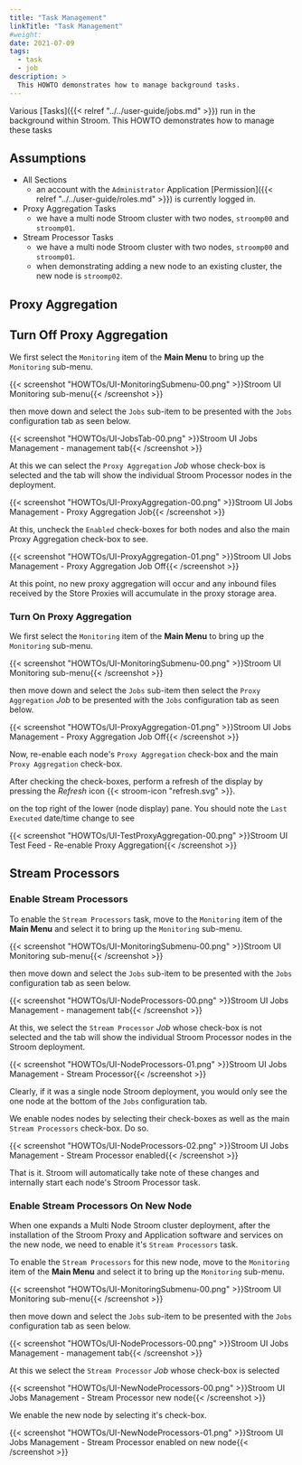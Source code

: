 ```yaml
---
title: "Task Management"
linkTitle: "Task Management"
#weight:
date: 2021-07-09
tags:
  - task
  - job
description: >
  This HOWTO demonstrates how to manage background tasks.
---
```


Various
[Tasks]({{< relref "../../user-guide/jobs.md" >}})
run in the background within Stroom. This HOWTO demonstrates how to manage these tasks


## Assumptions

- All Sections
  - an account with the `Administrator` Application [Permission]({{< relref "../../user-guide/roles.md" >}}) is currently logged in.
- Proxy Aggregation Tasks
  - we have a multi node Stroom cluster with two nodes, `stroomp00` and `stroomp01`.
- Stream Processor Tasks
  - we have a multi node Stroom cluster with two nodes, `stroomp00` and `stroomp01`.
  - when demonstrating adding a new node to an existing cluster, the new node is `stroomp02`.


## Proxy Aggregation

## Turn Off Proxy Aggregation

We first select the `Monitoring` item of the __Main Menu__ to bring up the `Monitoring` sub-menu.

{{< screenshot "HOWTOs/UI-MonitoringSubmenu-00.png" >}}Stroom UI Monitoring sub-menu{{< /screenshot >}}

then move down and select the `Jobs` sub-item to be presented with the `Jobs` configuration tab as seen below.

{{< screenshot "HOWTOs/UI-JobsTab-00.png" >}}Stroom UI Jobs Management - management tab{{< /screenshot >}}

At this we can select the `Proxy Aggregation` _Job_ whose check-box is selected and the tab will show the individual Stroom Processor nodes
in the deployment.

{{< screenshot "HOWTOs/UI-ProxyAggregation-00.png" >}}Stroom UI Jobs Management - Proxy Aggregation Job{{< /screenshot >}}

At this, uncheck the `Enabled` check-boxes for both nodes and also the main Proxy Aggregation check-box to see.

{{< screenshot "HOWTOs/UI-ProxyAggregation-01.png" >}}Stroom UI Jobs Management - Proxy Aggregation Job Off{{< /screenshot >}}

At this point, no new proxy aggregation will occur and any inbound files received by the Store Proxies will accumulate in the proxy storage area.


### Turn On Proxy Aggregation

We first select the `Monitoring` item of the __Main Menu__ to bring up the `Monitoring` sub-menu.

{{< screenshot "HOWTOs/UI-MonitoringSubmenu-00.png" >}}Stroom UI Monitoring sub-menu{{< /screenshot >}}

then move down and select the `Jobs` sub-item then select the `Proxy Aggregation` _Job_ to be presented with the `Jobs` configuration tab as seen below.

{{< screenshot "HOWTOs/UI-ProxyAggregation-01.png" >}}Stroom UI Jobs Management - Proxy Aggregation Job Off{{< /screenshot >}}

Now, re-enable each node's `Proxy Aggregation` check-box and the main `Proxy Aggregation` check-box.

After checking the check-boxes, perform a refresh of the display by pressing the _Refresh_ icon {{< stroom-icon "refresh.svg" >}}.

on the top right of the lower (node display) pane. You should note the `Last Executed` date/time change to see

{{< screenshot "HOWTOs/UI-TestProxyAggregation-00.png" >}}Stroom UI Test Feed - Re-enable Proxy Aggregation{{< /screenshot >}}


## Stream Processors

### Enable Stream Processors

To enable the `Stream Processors` task, move to the `Monitoring` item of the __Main Menu__ and select it to bring up the `Monitoring` sub-menu.

{{< screenshot "HOWTOs/UI-MonitoringSubmenu-00.png" >}}Stroom UI Monitoring sub-menu{{< /screenshot >}}

then move down and select the `Jobs` sub-item to be presented with the `Jobs` configuration tab as seen below.

{{< screenshot "HOWTOs/UI-NodeProcessors-00.png" >}}Stroom UI Jobs Management - management tab{{< /screenshot >}}

At this, we select the `Stream Processor` _Job_ whose check-box is not selected and the tab will show the individual Stroom Processor
nodes in the Stroom deployment.

{{< screenshot "HOWTOs/UI-NodeProcessors-01.png" >}}Stroom UI Jobs Management - Stream Processor{{< /screenshot >}}

Clearly, if it was a single node Stroom deployment, you would only see the one node at the bottom of the `Jobs` configuration tab.

We enable nodes nodes by selecting their check-boxes as well as the main `Stream Processors` check-box. Do so.

{{< screenshot "HOWTOs/UI-NodeProcessors-02.png" >}}Stroom UI Jobs Management - Stream Processor enabled{{< /screenshot >}}

That is it. Stroom will automatically take note of these changes and internally start each node's Stroom Processor task.


### Enable Stream Processors On New Node

When one expands a Multi Node Stroom cluster deployment, after the installation of the Stroom Proxy and Application software and
services on the new node, we need to enable it's `Stream Processors` task.

To enable the `Stream Processors` for this new node, move to the `Monitoring` item of the __Main Menu__ and select it to bring up the `Monitoring` sub-menu.

{{< screenshot "HOWTOs/UI-MonitoringSubmenu-00.png" >}}Stroom UI Monitoring sub-menu{{< /screenshot >}}

then move down and select the `Jobs` sub-item to be presented with the `Jobs` configuration tab as seen below.

{{< screenshot "HOWTOs/UI-NodeProcessors-00.png" >}}Stroom UI Jobs Management - management tab{{< /screenshot >}}

At this we select the `Stream Processor` _Job_ whose check-box is selected

{{< screenshot "HOWTOs/UI-NewNodeProcessors-00.png" >}}Stroom UI Jobs Management - Stream Processor new node{{< /screenshot >}}

We enable the new node by selecting it's check-box.

{{< screenshot "HOWTOs/UI-NewNodeProcessors-01.png" >}}Stroom UI Jobs Management - Stream Processor enabled on new node{{< /screenshot >}}


